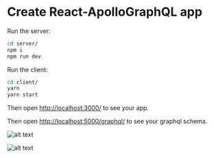 
# Create React-ApolloGraphQL app

Run the server:
```sh
cd server/
npm i
npm run dev
```

Run the client:
```sh
cd client/
yarn
yarn start
```

Then open [http://localhost:3000/](http://localhost:3000/) to see your app.<br>

Then open [http://localhost:5000/graphql/](http://localhost:5000/graphql/) to see your graphql schema.<br>

![alt text](screen/cv.png "")​

![alt text](screen/cv.png "")​  



